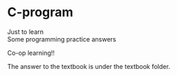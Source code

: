 # C-program
Just to learn    
Some programming practice answers

Co-op learning!!

The answer to the textbook is under the textbook folder.
